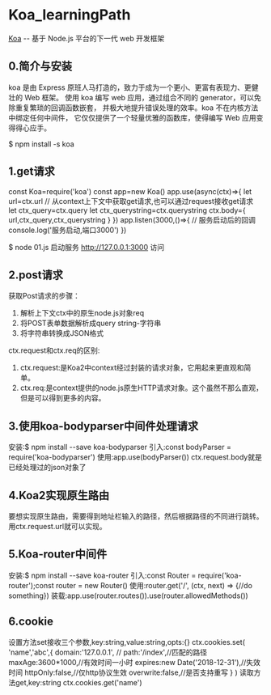 # Koa_learningPath
[Koa](https://koa.bootcss.com/) -- 基于 Node.js 平台的下一代 web 开发框架

## 0.简介与安装
koa 是由 Express 原班人马打造的，致力于成为一个更小、更富有表现力、更健壮的 Web 框架。 使用 koa 编写 web 应用，通过组合不同的 generator，可以免除重复繁琐的回调函数嵌套， 并极大地提升错误处理的效率。koa 不在内核方法中绑定任何中间件， 它仅仅提供了一个轻量优雅的函数库，使得编写 Web 应用变得得心应手。

$ npm install -s koa

## 1.get请求
const Koa=require('koa')
const app=new Koa()
app.use(async(ctx)=>{
    let url=ctx.url
    // 从context上下文中获取get请求,也可以通过request接收get请求
    let ctx_query=ctx.query
    let ctx_querystring=ctx.querystring
    ctx.body={
        url,ctx_query,ctx_querystring
    }
})
app.listen(3000,()=>{
    // 服务启动后的回调
    console.log('服务启动,端口3000')
})

$ node 01.js 启动服务
http://127.0.0.1:3000 访问

## 2.post请求
获取Post请求的步骤：
1. 解析上下文ctx中的原生node.js对象req
2. 将POST表单数据解析成query string-字符串
3. 将字符串转换成JSON格式

ctx.request和ctx.req的区别:
1. ctx.request:是Koa2中context经过封装的请求对象，它用起来更直观和简单。
2. ctx.req:是context提供的node.js原生HTTP请求对象。这个虽然不那么直观，但是可以得到更多的内容。

## 3.使用koa-bodyparser中间件处理请求
安装:$ npm install --save koa-bodyparser
引入:const bodyParser = require('koa-bodyparser')
使用:app.use(bodyParser())
ctx.request.body就是已经处理过的json对象了

## 4.Koa2实现原生路由
要想实现原生路由，需要得到地址栏输入的路径，然后根据路径的不同进行跳转。
用ctx.request.url就可以实现。

## 5.Koa-router中间件
安装:$ npm install --save koa-router
引入:const Router = require('koa-router');const router = new Router()
使用:router.get('/', (ctx, next) => {//do something})
装载:app.use(router.routes()).use(router.allowedMethods()) 

## 6.cookie
设置方法set接收三个参数,key:string,value:string,opts:{}
ctx.cookies.set(
    'name','abc',{
        domain:'127.0.0.1',
        // path:'/index',//匹配的路径
        maxAge:3600*1000,//有效时间一小时
        expires:new Date('2018-12-31'),//失效时间
        httpOnly:false,//仅http协议生效
        overwrite:false,//是否支持重写
    }
)
读取方法get,key:string
ctx.cookies.get('name')

